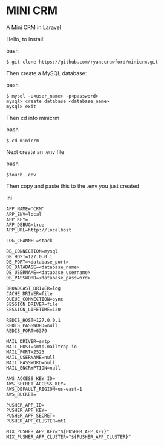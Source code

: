 # MINI CRM
A Mini CRM in Laravel

Hello, to install:

bash
```
$ git clone https://github.com/ryanccrawford/minicrm.git
```

Then create a MySQL database:

bash
```
$ mysql -u<user_name> -p<password>
mysql> create database <database_name>
mysql> exit
```

Then cd into minicrm

bash
```
$ cd minicrm
```

Next create an .env file 

bash
```
$touch .env
```

Then copy and paste this to the .env you just created

ini
```
APP_NAME='CRM'
APP_ENV=local
APP_KEY=
APP_DEBUG=true
APP_URL=http://localhost

LOG_CHANNEL=stack

DB_CONNECTION=mysql
DB_HOST=127.0.0.1
DB_PORT=<database_port>
DB_DATABASE=<database_name>
DB_USERNAME=<database_username>
DB_PASSWORD=<database_password>

BROADCAST_DRIVER=log
CACHE_DRIVER=file
QUEUE_CONNECTION=sync
SESSION_DRIVER=file
SESSION_LIFETIME=120

REDIS_HOST=127.0.0.1
REDIS_PASSWORD=null
REDIS_PORT=6379

MAIL_DRIVER=smtp
MAIL_HOST=smtp.mailtrap.io
MAIL_PORT=2525
MAIL_USERNAME=null
MAIL_PASSWORD=null
MAIL_ENCRYPTION=null

AWS_ACCESS_KEY_ID=
AWS_SECRET_ACCESS_KEY=
AWS_DEFAULT_REGION=us-east-1
AWS_BUCKET=

PUSHER_APP_ID=
PUSHER_APP_KEY=
PUSHER_APP_SECRET=
PUSHER_APP_CLUSTER=mt1

MIX_PUSHER_APP_KEY="${PUSHER_APP_KEY}"
MIX_PUSHER_APP_CLUSTER="${PUSHER_APP_CLUSTER}"

```
